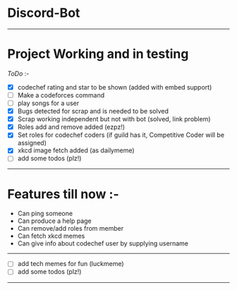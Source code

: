 # Discord-Bot
---

# Project Working and in testing
_ToDo_ :-
- [X] codechef rating and star to be shown (added with embed support)
- [ ] Make a codeforces command
- [ ] play songs for a user
- [X] Bugs detected for scrap and is needed to be solved
- [X] Scrap working independent but not with bot (solved, link problem)
- [X] Roles add and remove added (ezpz!)
- [X] Set roles for codechef coders (if guild has it, Competitive Coder will be assigned)
- [X] xkcd image fetch added (as dailymeme) 
- [ ] add some todos (plz!)

---

# Features till now :-
- Can ping someone
- Can produce a help page
- Can remove/add roles from member
- Can fetch xkcd memes
- Can give info about codechef user by supplying username

---
- [ ] add tech memes for fun (luckmeme)
- [ ] add some todos (plz!)

---
